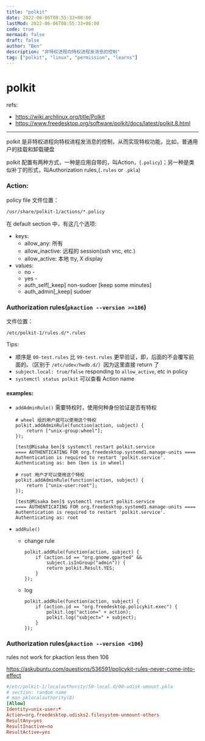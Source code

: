 ```yaml
---
title: "polkit"
date: 2022-06-06T08:55:33+08:00
lastMod: 2022-06-06T08:55:33+08:00
code: true
mermaid: false
draft: false
author: "Ben"
description: "非特权进程向特权进程发消息的控制"
tag: ["polkit", "linux", "permission", "learns"]
---
```


# polkit

refs:

* <https://wiki.archlinux.org/title/Polkit>
* <https://www.freedesktop.org/software/polkit/docs/latest/polkit.8.html>

----

polkit 是非特权进程向特权进程发消息的控制，从而实现特权功能，比如，普通用户的挂载和卸载硬盘

polkit 配置有两种方式，一种是应用自带的，叫Action，(`.policy`)；另一种是类似补丁的形式，叫Authorization rules,(`.rules` or `.pkla`)

### Action:
policy file 文件位置：

`/usr/share/polkit-1/actions/*.policy`

在 default section 中，有这几个选项:

* keys: 
    + allow_any: 所有
    + allow_inactive: 远程的 session(ssh vnc, etc.)
    + allow_active: 本地  tty, X display
* values:
    + no                -
    + yes               -
    + auth_self[_keep]  non-sudoer [keep some minutes]
    + auth_admin[_keep] sudoer


### Authorization rules(`pkaction --version >=106`)
文件位置：

`/etc/polkit-1/rules.d/*.rules`

Tips:

* 顺序是 `00-test.rules` 比 `99-test.rules` 更早验证，即，后面的不会覆写前面的。（区别于 `/etc/udev/hwdb.d/`）因为这里直接 return 了
* `subject.local: true/false` responding to `allow_active`, etc in policy
* `systemctl status polkit` 可以查看 Action name

#### examples:

* `addAdminRule()`
    需要特权时，使用何种身份验证是否有特权
    ```rules
    # wheel 组的用户就可以使用这个特权
    polkit.addAdminRule(function(action, subject) {
        return ["unix-group:wheel"];
    });
    ```

    ```console
    [test@Misaka ben]$ systemctl restart polkit.service
    ==== AUTHENTICATING FOR org.freedesktop.systemd1.manage-units ====
    Authentication is required to restart 'polkit.service'.
    Authenticating as: ben (ben is in wheel)
    ```

    ```rules
    # root 用户才可以使用这个特权
    polkit.addAdminRule(function(action, subject) {
        return ["unix-user:root"];
    });
    ```

    ```console
    [test@Misaka ben]$ systemctl restart polkit.service
    ==== AUTHENTICATING FOR org.freedesktop.systemd1.manage-units ====
    Authentication is required to restart 'polkit.service'.
    Authenticating as: root
    ```
* `addRule()`
    + change rule
        ```rules
        polkit.addRule(function(action, subject) {
            if (action.id == "org.gnome.gparted" &&
                subject.isInGroup("admin")) {
                return polkit.Result.YES;
            }
        });
        ```
    + log
        ```rules
        polkit.addRule(function(action, subject) {
            if (action.id == "org.freedesktop.policykit.exec") {
                polkit.log("action=" + action);
                polkit.log("subject=" + subject);
            }
        });
        ```

### Authorization rules(`pkaction --version <106`)
rules not work for pkaction less then 106

<https://askubuntu.com/questions/536591/policykit-rules-never-come-into-effect>

```conf
#/etc/polkit-1/localauthority/50-local.d/00-udisk-umount.pkla
# section: random name
# man pklocalauthority(8)
[Allow]
Identity=unix-user:*
Action=org.freedesktop.udisks2.filesystem-unmount-others
ResultAny=yes
ResultInactive=no
ResultActive=yes
```

